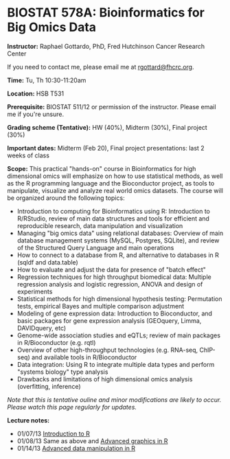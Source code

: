 BIOSTAT 578A: Bioinformatics for Big Omics Data
===============================================

**Instructor:** Raphael Gottardo, PhD, Fred Hutchinson Cancer Research Center

If you need to contact me, please email me at <rgottard@fhcrc.org>.

**Time:** Tu, Th 10:30-11:20am

**Location:** HSB T531

**Prerequisite:** BIOSTAT 511/12 or permission of the instructor. Please email me if you're unsure.

**Grading scheme (Tentative):** HW (40%), Midterm (30%), Final project (30%)

**Important dates:** Midterm (Feb 20), Final project presentations: last 2 weeks of class

**Scope:** This practical "hands-on" course in Bioinformatics for high dimensional omics will emphasize on how to use statistical methods, as well as the R programming language and the Bioconductor project, as tools to manipulate, visualize and analyze real world omics datasets. The course will be organized around the following topics:
- Introduction to computing for Bioinformatics using R: Introduction to R/RStudio, review of main data structures and tools for efficient and reproducible research, data manipulation and visualization
- Managing "big omics data" using relational databases: Overview of main database management systems (MySQL, Postgres, SQLite), and review of the Structured Query Language and main operations
- How to connect to a database from R, and alternative to databases in R (sqldf and data.table)
- How to evaluate and adjust the data for presence of "batch effect"
- Regression techniques for high throughput biomedical data: Multiple regression analysis and logistic regression, ANOVA and design of experiments
- Statistical methods for high dimensional hypothesis testing: Permutation tests, empirical Bayes and multiple comparison adjustment
- Modeling of gene expression data: Introduction to Bioconductor, and basic packages for gene expression analysis (GEOquery, Limma, DAVIDquery, etc)
- Genome-wide association studies and eQTLs; review of main packages in R/Bioconductor (e.g. rqtl)
- Overview of other high-throughput technologies (e.g. RNA-seq, ChIP-seq) and available tools in R/Bioconductor
- Data integration: Using R to integrate multiple data types and perform "systems biology" type analysis
- Drawbacks and limitations of high dimensional omics analysis (overfitting, inference)

*Note that this is tentative ouline and minor modifications are likely to occur. Please watch this page regularly for updates.*

**Lecture notes:**

- 01/07/13 [Introduction to R](https://github.com/raphg/Biostat-578/blob/master/Introduction_to_R.Rpres) 
- 01/08/13 Same as above and [Advanced graphics in R](https://github.com/raphg/Biostat-578/blob/master/Advanced_graphics_in_R.Rpres)
- 01/14/13 [Advanced data manipulation in R](https://github.com/raphg/Biostat-578/blob/master/Advanced_data_manipulation.Rpres)


